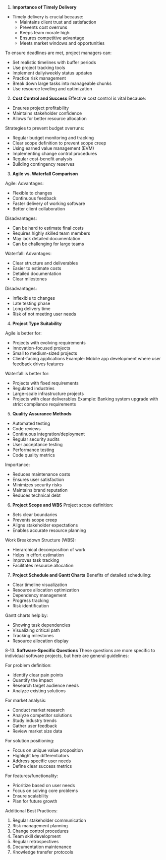 

1. **Importance of Timely Delivery**
- Timely delivery is crucial because:
  - Maintains client trust and satisfaction
  - Prevents cost overruns
  - Keeps team morale high
  - Ensures competitive advantage
  - Meets market windows and opportunities

To ensure deadlines are met, project managers can:
- Set realistic timelines with buffer periods
- Use project tracking tools
- Implement daily/weekly status updates
- Practice risk management
- Break down large tasks into manageable chunks
- Use resource leveling and optimization

2. **Cost Control and Success**
Effective cost control is vital because:
- Ensures project profitability
- Maintains stakeholder confidence
- Allows for better resource allocation

Strategies to prevent budget overruns:
- Regular budget monitoring and tracking
- Clear scope definition to prevent scope creep
- Using earned value management (EVM)
- Implementing change control procedures
- Regular cost-benefit analysis
- Building contingency reserves

3. **Agile vs. Waterfall Comparison**

Agile:
Advantages:
- Flexible to changes
- Continuous feedback
- Faster delivery of working software
- Better client collaboration

Disadvantages:
- Can be hard to estimate final costs
- Requires highly skilled team members
- May lack detailed documentation
- Can be challenging for large teams

Waterfall:
Advantages:
- Clear structure and deliverables
- Easier to estimate costs
- Detailed documentation
- Clear milestones

Disadvantages:
- Inflexible to changes
- Late testing phase
- Long delivery time
- Risk of not meeting user needs

4. **Project Type Suitability**

Agile is better for:
- Projects with evolving requirements
- Innovation-focused projects
- Small to medium-sized projects
- Client-facing applications
Example: Mobile app development where user feedback drives features

Waterfall is better for:
- Projects with fixed requirements
- Regulated industries
- Large-scale infrastructure projects
- Projects with clear deliverables
Example: Banking system upgrade with strict compliance requirements

5. **Quality Assurance Methods**
- Automated testing
- Code reviews
- Continuous integration/deployment
- Regular security audits
- User acceptance testing
- Performance testing
- Code quality metrics

Importance:
- Reduces maintenance costs
- Ensures user satisfaction
- Minimizes security risks
- Maintains brand reputation
- Reduces technical debt

6. **Project Scope and WBS**
Project scope definition:
- Sets clear boundaries
- Prevents scope creep
- Aligns stakeholder expectations
- Enables accurate resource planning

Work Breakdown Structure (WBS):
- Hierarchical decomposition of work
- Helps in effort estimation
- Improves task tracking
- Facilitates resource allocation

7. **Project Schedule and Gantt Charts**
Benefits of detailed scheduling:
- Clear timeline visualization
- Resource allocation optimization
- Dependency management
- Progress tracking
- Risk identification

Gantt charts help by:
- Showing task dependencies
- Visualizing critical path
- Tracking milestones
- Resource allocation display

8-13. **Software-Specific Questions**
These questions are more specific to individual software projects, but here are general guidelines:

For problem definition:
- Identify clear pain points
- Quantify the impact
- Research target audience needs
- Analyze existing solutions

For market analysis:
- Conduct market research
- Analyze competitor solutions
- Study industry trends
- Gather user feedback
- Review market size data

For solution positioning:
- Focus on unique value proposition
- Highlight key differentiators
- Address specific user needs
- Define clear success metrics

For features/functionality:
- Prioritize based on user needs
- Focus on solving core problems
- Ensure scalability
- Plan for future growth

Additional Best Practices:
1. Regular stakeholder communication
2. Risk management planning
3. Change control procedures
4. Team skill development
5. Regular retrospectives
6. Documentation maintenance
7. Knowledge transfer protocols
